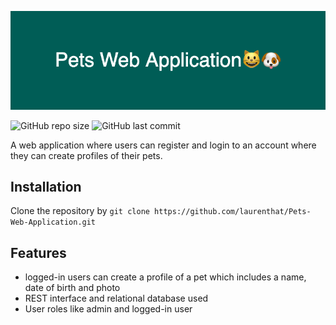 ![Web Application logo](https://github.com/laurenthat/Pets-Web-Application/blob/week5/server/utils/Pets_Web_Application%F0%9F%98%BA%F0%9F%90%B6.png "Logo Title Text")

![GitHub repo size](https://img.shields.io/github/repo-size/laurenthat/Pets-Web-Application?style=flat-square)
![GitHub last commit](https://img.shields.io/github/last-commit/laurenthat/Pets-Web-Application?style=flat-square)

A web application where users can register and login to an account where they can create profiles of their pets.
## Installation
Clone the repository by `git clone https://github.com/laurenthat/Pets-Web-Application.git`
## Features
- logged-in users can create a profile of a pet which includes a name, date of birth and photo
- REST interface and relational database used
- User roles like admin and logged-in user


